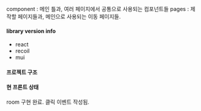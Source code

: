 component : 메인 틀과, 여러 페이지에서 공통으로 사용되는 컴포넌트들
pages : 제작할 페이지들과, 메인으로 사용되는 이동 페이지들.

#### library version info
- react
- recoil
- mui

#### 프로젝트 구조


#### 현 프론트 상태
room 구현 완료. 클릭 이벤트 작성됨. 